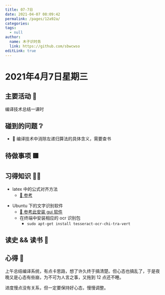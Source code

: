 ```yaml
---
title: 07-7日
date: 2021-04-07 08:09:42
permalink: /pages/12a92a/
categories: 
tags: 
  - null
author: 
  name: 木子识时务
  link: https://github.com/sbwcwso
editLink: true
---
```

# 2021年4月7日星期三

## 主要活动 🏃

编译技术总结一课时

## 碰到的问题 ❔

* 🔲 编译技术中消除左递归算法的具体含义，需要查书

## 待做事项 🟥

## 习得知识 🧑‍💻

<!-- TODO:需要总结-->
* latex 中的公式对齐方法
  * [🔗 参考](https://blog.csdn.net/yanxiangtianji/article/details/54767265)
<!-- TODO:需要总结-->
* Ubuntu 下的文字识别软件
  * [🔗 参考此安装 gui 软件](https://zhuanlan.zhihu.com/p/357211490)
  * 在终端中安装相应的 ocr 识别包
    * `sudo apt-get install tesseract-ocr-chi-tra-vert`

## 读史 && 读书 📖

## 心得 🤔

上午总结编译系统，有点卡思路，想了许久终于搞清楚。但心态也搞乱了，于是夜晚又是心态有些崩，为不可为人言之事，又拖到 12 点还不睡。

进度慢点没有关系，但一定要保持好心态，慢慢调整。
